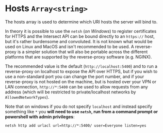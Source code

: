 # Hosts `Array<string>`

The hosts array is used to determine which URI hosts the server will bind to.

In theory it is possible to use the `netsh` (_on Windows_) to register certificates for HTTPS and the Intersect API can be bound directly to an `https://` host, but it's rather burdensome and convoluted. It is not known what would be used on Linux and MacOS and isn't recommended to be used. A reverse-proxy is a simpler solution that will also be portable across the different platforms that are supported by the reverse-proxy software (e.g. NGINX).

The recommended value is the default (`http://localhost:5400`) and to run a reverse-proxy on localhost to expose the API over HTTPS, but if you wish to use a non-standard port you can change the port number, and if your reverse-proxy is not hosted on the machine, but is hosted over your VPN or LAN connection, `http://*:5400` can be used to allow requests from any address (which will be restricted to private/localhost networks by `AllowedNetworkTypes`).

Note that on windows if you do not specify `localhost` and instead specify something like `*` you **will need to use `netsh`, run from a command prompt or powershell with admin privileges**:

`netsh http add urlacl url=http://*:5400/ user=Everyone listen=yes`